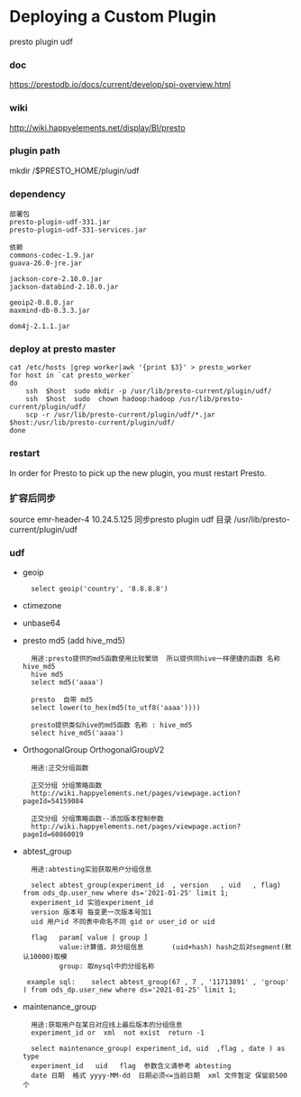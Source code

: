 # Deploying a Custom Plugin
presto plugin  udf  

### doc  
https://prestodb.io/docs/current/develop/spi-overview.html

### wiki
http://wiki.happyelements.net/display/BI/presto


### plugin path 
mkdir /$PRESTO_HOME/plugin/udf

### dependency
```
部署包  
presto-plugin-udf-331.jar  
presto-plugin-udf-331-services.jar  

依赖  
commons-codec-1.9.jar  
guava-26.0-jre.jar  

jackson-core-2.10.0.jar
jackson-databind-2.10.0.jar

geoip2-0.8.0.jar
maxmind-db-0.3.3.jar

dom4j-2.1.1.jar
```



### deploy at presto master   
```
cat /etc/hosts |grep worker|awk '{print $3}' > presto_worker
for host in `cat presto_worker`
do
    ssh  $host  sudo mkdir -p /usr/lib/presto-current/plugin/udf/
    ssh  $host  sudo  chown hadoop:hadoop /usr/lib/presto-current/plugin/udf/
    scp -r /usr/lib/presto-current/plugin/udf/*.jar   $host:/usr/lib/presto-current/plugin/udf/
done
```


###  restart 
In order for Presto to pick up the new plugin, you must restart Presto.


### 扩容后同步
source  emr-header-4   10.24.5.125
同步presto plugin  udf 目录
/usr/lib/presto-current/plugin/udf


### udf 

- geoip
     
        select geoip('country', '8.8.8.8')
- ctimezone

- unbase64

- presto md5   (add  hive_md5)
  
        用途:presto提供的md5函数使用比较繁琐  所以提供同hive一样便捷的函数 名称 hive_md5
        hive md5 
        select md5('aaaa')
        
        presto  自带 md5
        select lower(to_hex(md5(to_utf8('aaaa'))))
        
        presto提供类似hive的md5函数 名称 : hive_md5
        select hive_md5('aaaa')

- OrthogonalGroup    OrthogonalGroupV2

        用途:正交分组函数  

        正交分组 分组策略函数
        http://wiki.happyelements.net/pages/viewpage.action?pageId=54159084

        正交分组 分组策略函数--添加版本控制参数
        http://wiki.happyelements.net/pages/viewpage.action?pageId=60860019

- abtest_group

        用途:abtesting实验获取用户分组信息   

        select abtest_group(experiment_id  , version   , uid   , flag) from ods_dp.user_new where ds='2021-01-25' limit 1; 
        experiment_id 实验experiment_id
        version 版本号 每变更一次版本号加1
        uid 用户id 不同表中命名不同 gid or user_id or uid
        
        flag   param[ value | group ]
               value:计算值，非分组信息       (uid+hash) hash之后对segment(默认10000)取模
               group: 取mysql中的分组名称
    
       example sql:    select abtest_group(67 , 7 , '11713891' , 'group' ) from ods_dp.user_new where ds='2021-01-25' limit 1;

- maintenance_group 

        用途:获取用户在某日对应线上最后版本的分组信息 
        experiment_id or  xml  not exist  return -1
        
        select maintenance_group( experiment_id, uid  ,flag , date ) as type 
        experiment_id   uid   flag  参数含义请参考 abtesting
        date 日期  格式 yyyy-MM-dd  日期必须<=当前日期  xml 文件暂定 保留前500个